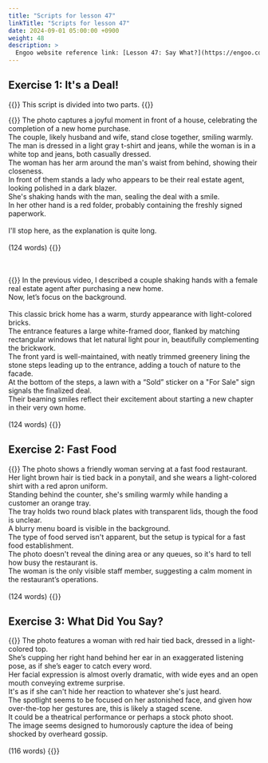 ```yaml
---
title: "Scripts for lesson 47"
linkTitle: "Scripts for lesson 47"
date: 2024-09-01 05:00:00 +0900
weight: 48
description: >
  Engoo website reference link: [Lesson 47: Say What?](https://engoo.com/app/lessons/describing-pictures-intermediate-describing-pictures-say-what/kkf5qE6cEeeh8B8I6rR9iQ?category_id=P_HriMOnEeifo0O-yMP42w&course_id=ZZasjsOnEeiHZVOMC0VfdA)
---
```


## Exercise 1: It's a Deal!

{{<alert>}}
This script is divided into two parts.
{{</alert>}}

{{<card header="**1st script**">}}
The photo captures a joyful moment in front of a house, celebrating the completion of a new home purchase. <br/>
The couple, likely husband and wife, stand close together, smiling warmly. <br/>
The man is dressed in a light gray t-shirt and jeans, while the woman is in a white top and jeans, both casually dressed. <br/>
The woman has her arm around the man's waist from behind, showing their closeness. <br/>
In front of them stands a lady who appears to be their real estate agent, looking polished in a dark blazer. <br/>
She's shaking hands with the man, sealing the deal with a smile. <br/>
In her other hand is a red folder, probably containing the freshly signed paperwork.<br/>
<br/>
I'll stop here, as the explanation is quite long.<br/>
<br/>
(124 words)
{{</card>}}

　

{{<card header="**2nd script**">}}
In the previous video, I described a couple shaking hands with a female real estate agent after purchasing a new home. <br/>
Now, let’s focus on the background.<br/>
<br/>
This classic brick home has a warm, sturdy appearance with light-colored bricks. <br/>
The entrance features a large white-framed door, flanked by matching rectangular windows that let natural light pour in, beautifully complementing the brickwork. <br/>
The front yard is well-maintained, with neatly trimmed greenery lining the stone steps leading up to the entrance, adding a touch of nature to the facade. <br/>
At the bottom of the steps, a lawn with a “Sold” sticker on a "For Sale" sign signals the finalized deal. <br/>
Their beaming smiles reflect their excitement about starting a new chapter in their very own home.<br/>
<br/>
(124 words)
{{</card>}}


## Exercise 2: Fast Food

{{<card header="**Script**">}}
The photo shows a friendly woman serving at a fast food restaurant.<br/>
Her light brown hair is tied back in a ponytail, and she wears a light-colored shirt with a red apron uniform. <br/>
Standing behind the counter, she's smiling warmly while handing a customer an orange tray. <br/>
The tray holds two round black plates with transparent lids, though the food is unclear. <br/>
A blurry menu board is visible in the background. <br/>
The type of food served isn't apparent, but the setup is typical for a fast food establishment. <br/>
The photo doesn't reveal the dining area or any queues, so it's hard to tell how busy the restaurant is. <br/>
The woman is the only visible staff member, suggesting a calm moment in the restaurant’s operations.<br/>
<br/>
(124 words)
{{</card>}}


## Exercise 3: What Did You Say?

{{<card header="**Script**">}}
The photo features a woman with red hair tied back, dressed in a light-colored top. <br/>
She’s cupping her right hand behind her ear in an exaggerated listening pose, as if she’s eager to catch every word. <br/>
Her facial expression is almost overly dramatic, with wide eyes and an open mouth conveying extreme surprise.<br/>
It's as if she can't hide her reaction to whatever she's just heard.<br/>
The spotlight seems to be focused on her astonished face, and given how over-the-top her gestures are, this is likely a staged scene.<br/>
It could be a theatrical performance or perhaps a stock photo shoot.<br/>
The image seems designed to humorously capture the idea of being shocked by overheard gossip.<br/>
<br/>
(116 words)
{{</card>}}
